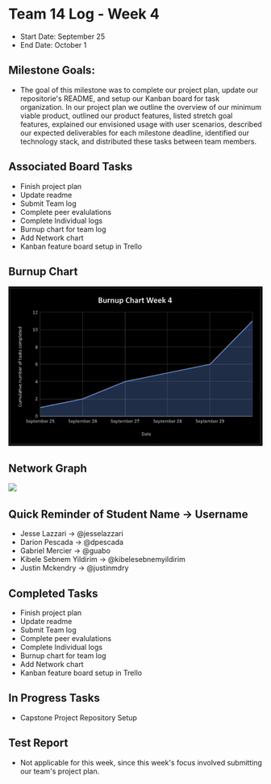 # Team 14 Log - Week 4
- Start Date: September 25
- End Date: October 1

## Milestone Goals:
- The goal of this milestone was to complete our project plan, update our repositorie's README, and setup our Kanban board for task organization. In our project plan we outline the overview of our minimum viable product, outlined our product features, listed stretch goal features, explained our envisioned usage with user scenarios, described our expected deliverables for each milestone deadline, identified our technology stack, and distributed these tasks between team members.  

## Associated Board Tasks
- Finish project plan
- Update readme
- Submit Team log
- Complete peer evalulations
- Complete Individual logs
- Burnup chart for team log
- Add Network chart
- Kanban feature board setup in Trello

## Burnup Chart
![](screenshots/burnup_chart_week4.JPG)

## Network Graph
![](network_graph_week4.png)

## Quick Reminder of Student Name → Username
- Jesse Lazzari → @jesselazzari
- Darion Pescada → @dpescada
- Gabriel Mercier → @guabo
- Kibele Sebnem Yildirim → @kibelesebnemyildirim
- Justin Mckendry → @justinmdry

## Completed Tasks
- Finish project plan
- Update readme
- Submit Team log
- Complete peer evalulations
- Complete Individual logs
- Burnup chart for team log
- Add Network chart
- Kanban feature board setup in Trello

## In Progress Tasks
- Capstone Project Repository Setup

## Test Report 
- Not applicable for this week, since this week's focus involved submitting our team's project plan.
